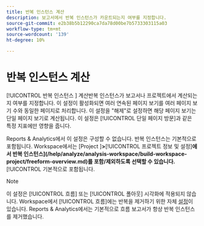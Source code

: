 ```yaml
---
title: 반복 인스턴스 계산
description: 보고서에서 반복 인스턴스가 카운트되는지 여부를 지정합니다.
source-git-commit: e2b38b5b12290ca7da78d00be7b5733303115a03
workflow-type: tm+mt
source-wordcount: '139'
ht-degree: 10%

---
```



# 반복 인스턴스 계산

[!UICONTROL 반복 인스턴스 ] 계산반복 인스턴스가 보고서나 프로젝트에서 계산되는지 여부를 지정합니다. 이 설정이 활성화되면 여러 연속된 페이지 보기를 여러 페이지 보기 수와 동일한 페이지로 처리합니다. 이 설정을 &quot;해제&quot;로 설정하면 해당 페이지 보기는 단일 페이지 보기로 계산됩니다. 이 설정은 [!UICONTROL 단일 페이지 방문]과 같은 특정 지표에만 영향을 줍니다.

Reports &amp; Analytics에서 이 설정은 구성할 수 없습니다. 반복 인스턴스는 기본적으로 포함됩니다.
Workspace에서는 [Project ]**>**[!UICONTROL &#x200B;프로젝트 정보 및 설정&#x200B;]**에서 반복 인스턴스](/help/analyze/analysis-workspace/build-workspace-project/freeform-overview.md)를 포함/제외하도록 선택할 수 있습니다.**[!UICONTROL  기본적으로 포함됩니다.

>[!NOTE]
>이 설정은 [!UICONTROL 흐름] 또는 [!UICONTROL 폴아웃] 시각화에 적용되지 않습니다. Workspace에서 [!UICONTROL 흐름]에는 반복을 제거하기 위한 자체 [설정](/help/analyze/analysis-workspace/visualizations/c-flow/flow-settings.md)이 있습니다. Reports &amp; Analytics에서는 기본적으로 흐름 보고서가 항상 반복 인스턴스를 제거했습니다.
